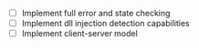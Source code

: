 - [ ] Implement full error and state checking
- [ ] Implement dll injection detection capabilities
- [ ] Implement client-server model